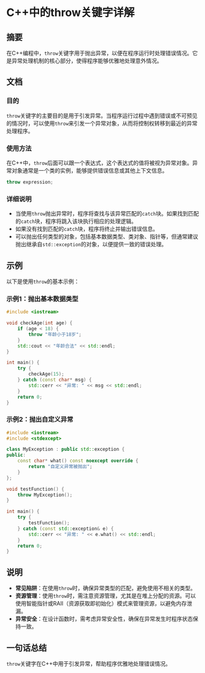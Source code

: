<!--
Meta Description: # C++中的throw关键字详解 ## 摘要 在C++编程中，`throw`关键字用于抛出异常，以便在程序运行时处理错误情况。它是异常处理机制的核心部分，使得程序能够优雅地处理意外情况。 ## 文档 ### 目的 `throw`关键字的主要目的是用于引发异常。当程序运行过程中遇到错误或不可预见的情...
Meta Keywords: throw, std, catch, const, cpp
-->

# C++中的throw关键字详解

## 摘要
在C++编程中，`throw`关键字用于抛出异常，以便在程序运行时处理错误情况。它是异常处理机制的核心部分，使得程序能够优雅地处理意外情况。

## 文档
### 目的
`throw`关键字的主要目的是用于引发异常。当程序运行过程中遇到错误或不可预见的情况时，可以使用`throw`来引发一个异常对象，从而将控制权转移到最近的异常处理程序。

### 使用方法
在C++中，`throw`后面可以跟一个表达式，这个表达式的值将被视为异常对象。异常对象通常是一个类的实例，能够提供错误信息或其他上下文信息。

```cpp
throw expression;
```

### 详细说明
- 当使用`throw`抛出异常时，程序将查找与该异常匹配的`catch`块。如果找到匹配的`catch`块，程序将跳入该块执行相应的处理逻辑。
- 如果没有找到匹配的`catch`块，程序将终止并输出错误信息。
- 可以抛出任何类型的对象，包括基本数据类型、类对象、指针等，但通常建议抛出继承自`std::exception`的对象，以便提供一致的错误处理。

## 示例
以下是使用`throw`的基本示例：

### 示例1：抛出基本数据类型
```cpp
#include <iostream>

void checkAge(int age) {
    if (age < 18) {
        throw "年龄小于18岁";
    }
    std::cout << "年龄合法" << std::endl;
}

int main() {
    try {
        checkAge(15);
    } catch (const char* msg) {
        std::cerr << "异常: " << msg << std::endl;
    }
    return 0;
}
```

### 示例2：抛出自定义异常
```cpp
#include <iostream>
#include <stdexcept>

class MyException : public std::exception {
public:
    const char* what() const noexcept override {
        return "自定义异常被抛出";
    }
};

void testFunction() {
    throw MyException();
}

int main() {
    try {
        testFunction();
    } catch (const std::exception& e) {
        std::cerr << "异常: " << e.what() << std::endl;
    }
    return 0;
}
```

## 说明
- **常见陷阱**：在使用`throw`时，确保异常类型的匹配，避免使用不相关的类型。
- **资源管理**：使用`throw`时，需注意资源管理，尤其是在堆上分配的资源。可以使用智能指针或RAII（资源获取即初始化）模式来管理资源，以避免内存泄漏。
- **异常安全**：在设计函数时，需考虑异常安全性，确保在异常发生时程序状态保持一致。

## 一句话总结
`throw`关键字在C++中用于引发异常，帮助程序优雅地处理错误情况。